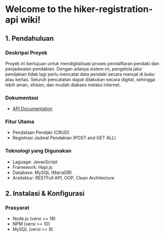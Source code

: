 # Welcome to the hiker-registration-api wiki!

## 1. Pendahuluan
### Deskripsi Proyek
Proyek ini bertujuan untuk mendigitalisasi proses pendaftaran pendaki dan penjadwalan pendakian. Dengan adanya sistem ini, pengelola jalur pendakian tidak lagi perlu mencatat data pendaki secara manual di buku atau kertas. Seluruh pencatatan dapat dilakukan secara digital, sehingga lebih aman, efisien, dan mudah diakses melalui internet.

### Dokumentasi
* [API Documentation](https://arykurnia.github.io/hiker-registration-api/)

### Fitur Utama
* Pendataan Pendaki (CRUD)
* Registrasi Jadwal Pendakian (POST and GET ALL)

### Teknologi yang Digunakan
* Laguage: JavasScript
* Framework: Hapi.js
* Database: MySQL (MariaDB)
* Arsitektur: RESTFull API, OOP, Clean Architecture

## 2. Instalasi & Konfigurasi
### Prasyarat
* Node.js (versi >= 18)
* NPM (versi >= 10)
* MySQL (versi >= 8)

